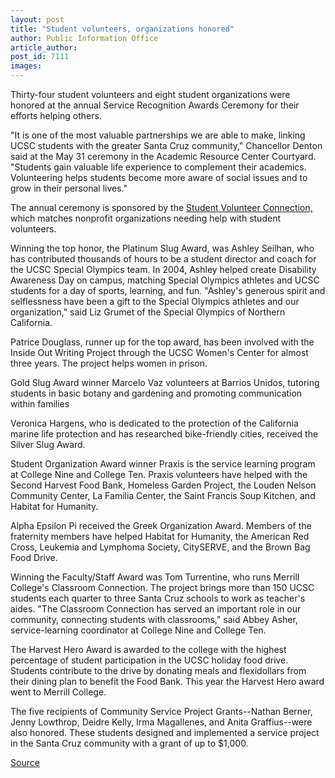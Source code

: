 ```yaml
---
layout: post
title: "Student volunteers, organizations honored"
author: Public Information Office
article_author: 
post_id: 7111
images:
---
```


<a name="content" id="content"></a>
<p>
  Thirty-four student volunteers and eight student organizations were honored at the annual Service Recognition Awards Ceremony for their efforts helping others.
</p>
<p>
  "It is one of the most valuable partnerships we are able to make, linking UCSC students with the greater Santa Cruz community," Chancellor Denton said at the May 31 ceremony in the Academic Resource Center Courtyard. "Students gain valuable life experience to complement their academics. Volunteering helps students become more aware of social issues and to grow in their personal lives."
</p>
<p>
  The annual ceremony is sponsored by the <a href="http://www2.ucsc.edu/svc/">Student Volunteer Connection,</a> which matches nonprofit organizations needing help with student volunteers.
</p>
<p>
  Winning the top honor, the Platinum Slug Award, was Ashley Seilhan, who has contributed thousands of hours to be a student director and coach for the UCSC Special Olympics team. In 2004, Ashley helped create Disability Awareness Day on campus, matching Special Olympics athletes and UCSC students for a day of sports, learning, and fun. "Ashley's generous spirit and selflessness have been a gift to the Special Olympics athletes and our organization," said Liz Grumet of the Special Olympics of Northern California.
</p>
<p>
  Patrice Douglass, runner up for the top award, has been involved with the Inside Out Writing Project through the UCSC Women's Center for almost three years. The project helps women in prison.
</p>
<p>
  Gold Slug Award winner Marcelo Vaz volunteers at Barrios Unidos, tutoring students in basic botany and gardening and promoting communication within families
</p>
<p>
  Veronica Hargens, who is dedicated to the protection of the California marine life protection and has researched bike-friendly cities, received the Silver Slug Award.
</p>
<p>
  Student Organization Award winner Praxis is the service learning program at College Nine and College Ten. Praxis volunteers have helped with the Second Harvest Food Bank, Homeless Garden Project, the Louden Nelson Community Center, La Familia Center, the Saint Francis Soup Kitchen, and Habitat for Humanity.
</p>
<p>
  Alpha Epsilon Pi received the Greek Organization Award. Members of the fraternity members have helped Habitat for Humanity, the American Red Cross, Leukemia and Lymphoma Society, CitySERVE, and the Brown Bag Food Drive.
</p>
<p>
  Winning the Faculty/Staff Award was Tom Turrentine, who runs Merrill College's Classroom Connection. The project brings more than 150 UCSC students each quarter to three Santa Cruz schools to work as teacher's aides. "The Classroom Connection has served an important role in our community, connecting students with classrooms," said Abbey Asher, service-learning coordinator at College Nine and College Ten.
</p>
<p>
  The Harvest Hero Award is awarded to the college with the highest percentage of student participation in the UCSC holiday food drive. Students contribute to the drive by donating meals and flexidollars from their dining plan to benefit the Food Bank. This year the Harvest Hero award went to Merrill College.
</p>
<p>
  The five recipients of Community Service Project Grants--Nathan Berner, Jenny Lowthrop, Deidre Kelly, Irma Magallenes, and Anita Graffius--were also honored. These students designed and implemented a service project in the Santa Cruz community with a grant of up to $1,000.
</p>
<p><a href="http://www1.ucsc.edu/currents/05-06/06-05/service.asp" title="Permalink to service">Source</a></p>

